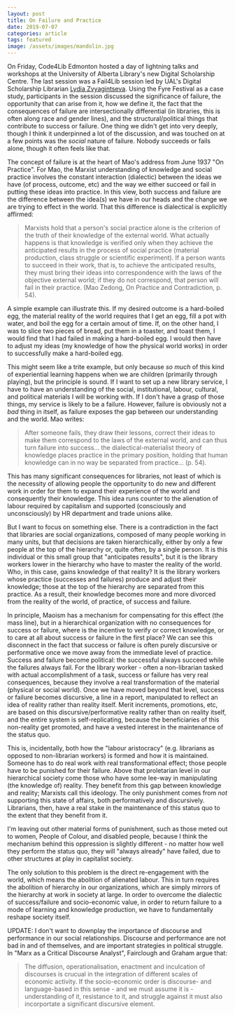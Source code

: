 ```yaml
---
layout: post
title: On Failure and Practice
date: 2019-07-07
categories: article
tags: featured
image: /assets/images/mandolin.jpg
---
```


On Friday, Code4Lib Edmonton hosted a day of lightning talks and
workshops at the University of Alberta Library's new Digital Scholarship
Centre. The last session was a Fail4Lib session led by UAL's Digital
Scholarship Librarian [Lydia Zvyagintseva](https://lydiazv.com/). Using
the Fyre Festival as a case study, participants in the session discussed
the significance of failure, the opportunity that can arise from it,
how we define it, the fact that the consequences of failure are
intersectionally differential (in libraries, this is often along race
and gender lines), and the structural/political things that contribute
to success or failure. One thing we didn't get into very deeply, though
I think it underpinned a lot of the discussion, and was touched on at a
few points was the *social* nature of failure. Nobody succeeds or fails
alone, though it often feels like that.

The concept of failure is at the heart of Mao's address from June 1937
"On Practice". For Mao, the Marxist understanding of knowledge and
social practice involves the constant interaction (dialectic) between
the ideas we have (of process, outcome, etc) and the way we either
succeed or fail in putting these ideas into practice. In this view,
both success and failure are the difference between the idea(s) we have
in our heads and the change we are trying to effect in the world. That
this difference is dialectical is explicitly affirmed:

>Marxists hold that a person's social practice alone is the criterion of the
>truth of their knowledge of the external world. What actually happens is
>that knowledge is verified only when they achieve the anticipated
>results in the process of social practice (material production, class
>struggle or scientific experiment). If a person wants to succeed in
>their work, that is, to achieve the anticipated results, they must
>bring their ideas into correspondence with the laws of the objective
>external world; if they do not correspond, that person will fail in
>their practice. (Mao Zedong, On Practice and Contradiction, p. 54).

A simple example can illustrate this. If my desired outcome is a
hard-boiled
egg, the material reality of the world requires that I get an egg, fill
a pot with water, and boil the egg for a certain amout of time. If, on
the other hand, I was to slice two pieces of bread, put them in a
toaster, and toast them, I would find that I had failed in making a
hard-boiled egg. I would then have to adjust my ideas (my knowledge of
how the physical world works) in order to successfully make a
hard-boiled egg.

This might seem like a trite example, but only because *so much* of this
kind of experiential learning happens when we are children (primarily
through playing), but the principle is sound. If I want to set up a new
library service, I have to have an understanding of the social,
institutional, labour, cultural, and political materials I will be
working with. If I don't have a grasp of those things, my service is
likely to be a failure. However, failure is obviously not a *bad* thing
in itself, as failure exposes the gap between our understanding and the
world. Mao writes:

>After someone fails, they draw their lessons, correct their ideas to
>make them correspond to the laws of the external world, and can thus
>turn failure into success... the dialectical-materialist theory of
>knowledge places practice in the primary position, holding that human
>knowledge can in no way be separated from practice... (p. 54).

This has many significant consequences for libraries, not least of which
is the necessity of allowing people the opportunity to do new and
different work in order for them to expand their experience of the world
and consequently their knowledge. This idea runs counter to the
alienation of labour required by capitalism and supported (consciously
and unconsciously) by HR department and trade unions alike.

But I want to focus on something else. There is a contradiction in the
fact that libraries are social organizations, composed of many people
working in many units, but that decisions are taken hierarchically,
either by only a few people at the top of the hierarchy or, quite often,
by a single person. It is this individual or this small group that
"anticipates results", but it is the library workers lower in the
hierarchy who have to master the reality of the world. Who, in this
case, gains knowledge of that reality? It is the library workers whose
practice (successes and failures) produce and adjust their knowledge;
those at the top of the hierarchy are separated from this practice. As a
result, their knowledge becomes more and more divorced from the reality
of the world, of practice, of success and failure.

In principle, Maoism has a mechanism for compensating for this effect
(the mass line), but in a hierarchical organization with no consequences
for success or failure, where is the incentive to verify or correct
knowledge, or to care at all about success or failure in the first
place? We can see this disconnect in the fact that success or failure is
often purely discursive or performative once we move away from the
immediate level of practice. Success and failure become political: the
successful always succeed while the failures always fail. For the library worker - often a
non-librarian tasked with actual accomplishment of a task, success or
failure has very real consequences, because they involve a real
transformation of the material (physical or social world). Once we have
moved beyond that level, success or failure becomes discursive, a line
in a report, manipulated to reflect an idea of reality rather than
reality itself. Merit increments, promotions, etc, are based on this
discursive/performative reality rather than on reality itself, and the
entire system is self-replicating, because the beneficiaries of this
non-reality get promoted, and have a vested interest in the maintenance
of the status quo.

This is, incidentally, both how the "labour aristocracy" (e.g.
librarians as opposed to non-librarian workers) is formed and
how it is maintained. Someone has to do real work with real
transformational effect; those people have to be punished for their
failure. Above that proletarian level in our hierarchical society come
those who have some lee-way in manipulating (the knowledge of) reality.
They benefit from this gap between knowledge and reality; Marxists call
this ideology. The only punishment comes from *not* supporting this
state of affairs, both performatively and discursively. Librarians,
then, have a real stake in the maintenance of this status quo to the
extent that they benefit from it. 

I'm leaving out
other material forms of punishment, such as those meted out to women, People of Colour, and disabled people,
because I think the mechanism behind this oppression is slightly
different - no matter how well they perform the status quo, they will
"always already" have failed, due to other structures at play in
capitalist society.

The only solution to this problem is the direct re-engagement
with the world, which means the abolition of alienated
labour. This in turn requires the abolition of hierarchy in our
organizations, which are simply mirrors of the hierarchy at work in
society at large. In order to overcome the dialectic of success/failure
and socio-economic value, in order to return failure to a mode of
learning and knowledge production, we have to fundamentally reshape
society itself.

UPDATE: I don't want to downplay the importance of discourse and
performance in our social relationships. Discourse and performance are
not bad in and of themselves, and are important strategies in political
struggle. In "Marx as a Critical
Discourse Analyst", Fairclough and Graham argue that:

>The diffusion, operationalisation, enactment and inculcation of
>discourses is crucual in the integration of different scales of
>economic activity. If the socio-economic order is discourse- and
>language-based in this sense - and we must assume it is - understanding
>of it, resistance to it, and struggle against it must also incorportate
>a significant discursive element.
